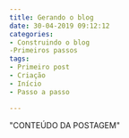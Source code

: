 ```yaml
---
title: Gerando o blog
date: 30-04-2019 09:12:12
categories:
- Construindo o blog
-Primeiros passos
tags:
- Primeiro post
- Criação
- Início
- Passo a passo

---
```



"CONTEÚDO DA POSTAGEM"
